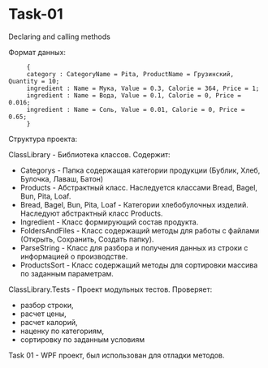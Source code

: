 # Task-01
Declaring and calling methods
         
Формат данных:

         {
         category : CategoryName = Pita, ProductName = Грузинский, Quantity = 10;
         ingredient : Name = Мука, Value = 0.3, Calorie = 364, Price = 1;
         ingredient : Name = Вода, Value = 0.1, Calorie = 0, Price = 0.016;
         ingredient : Name = Соль, Value = 0.01, Calorie = 0, Price = 0.65;
         }
Структура проекта:

ClassLibrary - Библиотека классов. Содержит:
- Categorys - Папка содержащая категории продукции (Бублик, Хлеб, Булочка, Лаваш, Батон)
- Products - Абстрактный класс. Наследуется классами Bread, Bagel, Bun, Pita, Loaf.
- Bread, Bagel, Bun, Pita, Loaf - Категории хлебобулочных изделий. Наследуют абстрактный класс Products.
- Ingredient - Класс формирующий состав продукта.
- FoldersAndFiles - Класс содержащий методы для работы с файлами (Открыть, Сохранить, Создать папку).
- ParseString - Класс для разбора и получения данных из строки с информацией о производстве.
- ProductsSort - Класс содержащий методы для сортировки массива по заданным параметрам.
         
ClassLibrary.Tests - Проект модульных тестов. Проверяет: 
- разбор строки, 
- расчет цены, 
- расчет калорий, 
- наценку по категориям,
- сортировку по заданным условиям


Task 01 - WPF проект, был использован для отладки методов. 
